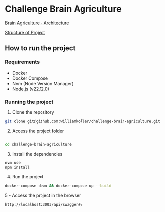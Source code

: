 # Challenge Brain Agriculture

[Brain Agriculture - Architecture](./architecture.md)

[Structure of Project](./structure.md)

## How to run the project

### Requirements

- Docker
- Docker Compose
- Nvm (Node Version Manager)
- Node.js (v22.12.0)

### Running the project

1. Clone the repository

```bash
git clone git@github.com:williamkoller/challenge-brain-agriculture.git
```

2. Access the project folder

```bash

cd challenge-brain-agriculture
```

3. Install the dependencies

```bash
nvm use
npm install
```

4. Run the project

```bash
docker-compose down && docker-compose up --build
```

5 - Access the project in the browser

```bash
http://localhost:3003/api/swagger#/
```
